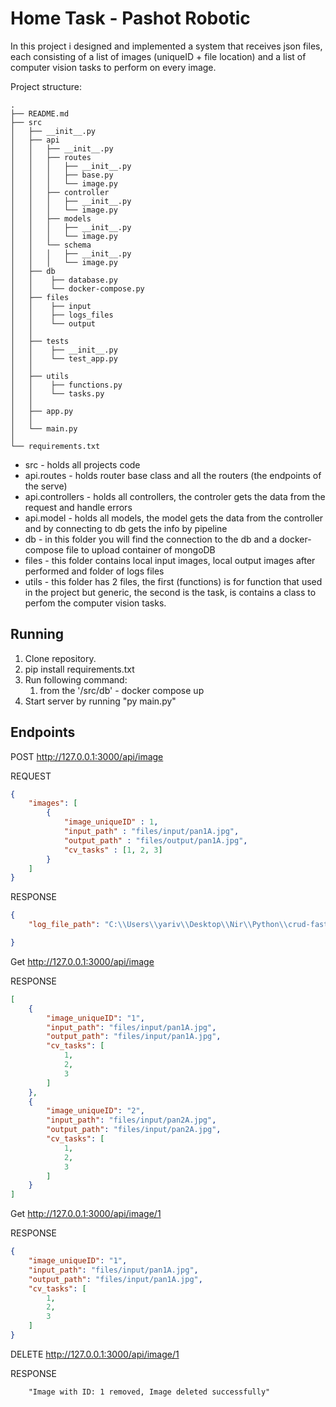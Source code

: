 # Home Task - Pashot Robotic

In this project i designed and implemented a system that receives json files, each consisting of a list
of images (uniqueID + file location) and a list of computer vision tasks to perform on every
image.


Project structure:
```
.
├── README.md
├── src
│   ├── __init__.py
│   ├── api
│   │   ├── __init__.py
│   │   ├── routes
│   │   │   ├── __init__.py
│   │   │   ├── base.py
│   │   │   └── image.py
│   │   ├── controller
│   │   │   ├── __init__.py
│   │   │   └── image.py
│   │   ├── models
│   │   │   ├── __init__.py
│   │   │   └── image.py
│   │   └── schema
│   │   │   ├── __init__.py
│   │   │   └── image.py
│   ├── db
│   │    ├── database.py
│   │    └── docker-compose.py
│   ├── files
│   │    ├── input
│   │    ├── logs_files
│   │    └── output
│   │
│   ├── tests
│   │    ├── __init__.py
│   │    └── test_app.py
│   │
│   ├── utils
│   │    ├── functions.py
│   │    └── tasks.py
│   │
│   ├── app.py
│   │
│   └── main.py
│   
└── requirements.txt
```

* src - holds all projects code
* api.routes - holds router base class and all the routers (the endpoints of the serve) 
* api.controllers - holds all controllers, the controler gets the data from the request and handle errors 
* api.model - holds all models, the model gets the data from the controller and by connecting to db gets the info by pipeline
* db - in this folder you will find the connection to the db and a docker-compose file to upload container of mongoDB
* files - this folder contains local input images, local output images after performed and folder of logs files
* utils - this folder has 2 files, the first (functions) is for function that used in the project but generic, the second is the task, is contains a class to perfom the computer vision tasks.


## Running 

1. Clone repository.
2. pip install requirements.txt
3. Run following command:
    1. from the '/src/db' - docker compose up
4. Start server by running "py main.py"

## Endpoints

POST http://127.0.0.1:3000/api/image

REQUEST
```json
{
	"images": [
        {
            "image_uniqueID" : 1,
            "input_path" : "files/input/pan1A.jpg",
            "output_path" : "files/output/pan1A.jpg",
            "cv_tasks" : [1, 2, 3]
        }
    ]
}
```
RESPONSE
```json
{
    "log_file_path": "C:\\Users\\yariv\\Desktop\\Nir\\Python\\crud-fastapi-mongodb-main\\src\\files\\logs_files\\log_2023-05-17_20-33-04.txt"

}
```
Get http://127.0.0.1:3000/api/image

RESPONSE
```json
[
    {
        "image_uniqueID": "1",
        "input_path": "files/input/pan1A.jpg",
        "output_path": "files/input/pan1A.jpg",
        "cv_tasks": [
            1,
            2,
            3
        ]
    },
    {
        "image_uniqueID": "2",
        "input_path": "files/input/pan2A.jpg",
        "output_path": "files/input/pan2A.jpg",
        "cv_tasks": [
            1,
            2,
            3
        ]
    }
]
```
Get http://127.0.0.1:3000/api/image/1

RESPONSE
```json
{
    "image_uniqueID": "1",
    "input_path": "files/input/pan1A.jpg",
    "output_path": "files/input/pan1A.jpg",
    "cv_tasks": [
        1,
        2,
        3
    ]
}
```
DELETE http://127.0.0.1:3000/api/image/1

RESPONSE
```
    "Image with ID: 1 removed, Image deleted successfully"
```